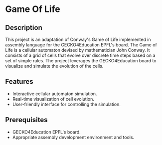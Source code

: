 # Game Of Life
## Description
This project is an adaptation of Conway's Game of Life implemented in assembly language for the GECKO4Education EPFL's board. The Game of Life is a cellular automaton devised by mathematician John Conway. It consists of a grid of cells that evolve over discrete time steps based on a set of simple rules. The project leverages the GECKO4Education board to visualize and simulate the evolution of the cells.


## Features
* Interactive cellular automaton simulation.
* Real-time visualization of cell evolution.
* User-friendly interface for controlling the simulation.


## Prerequisites
* GECKO4Education EPFL's board.
* Appropriate assembly development environment and tools.
